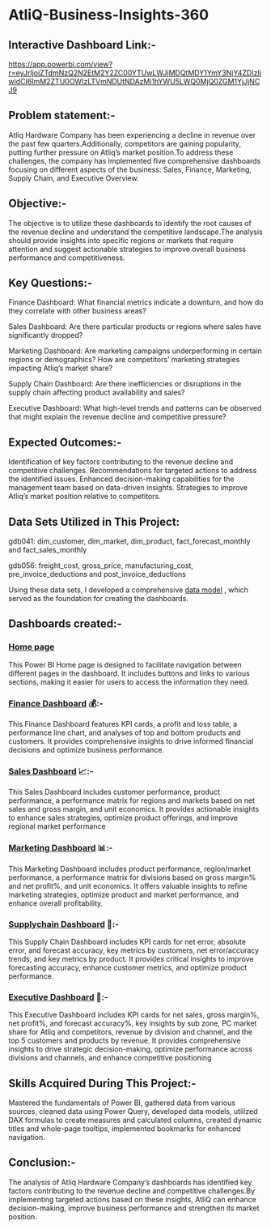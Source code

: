 # AtliQ-Business-Insights-360

## Interactive Dashboard Link:-
https://app.powerbi.com/view?r=eyJrIjoiZTdmNzQ2N2EtM2Y2ZC00YTUwLWJjMDQtMDY1YmY3NjY4ZDIzIiwidCI6ImM2ZTU0OWIzLTVmNDUtNDAzMi1hYWU5LWQ0MjQ0ZGM1YjJjNCJ9

## Problem statement:-
Atliq Hardware Company has been experiencing a decline in revenue over the past few quarters.Additionally, competitors are gaining popularity, putting further pressure on Atliq’s market position.To address these challenges, the company has implemented five comprehensive dashboards focusing on different aspects of the business: Sales, Finance, Marketing, Supply Chain, and Executive Overview.

## Objective:-
The objective is to utilize these dashboards to identify the root causes of the revenue decline and understand the competitive landscape.The analysis should provide insights into specific regions or markets that require attention and suggest actionable strategies to improve overall business performance and competitiveness.

## Key Questions:-
Finance Dashboard: What financial metrics indicate a downturn, and how do they correlate with other business areas?

Sales Dashboard: Are there particular products or regions where sales have significantly dropped?

Marketing Dashboard: Are marketing campaigns underperforming in certain regions or demographics? How are competitors’ marketing strategies impacting Atliq’s market share?

Supply Chain Dashboard: Are there inefficiencies or disruptions in the supply chain affecting product availability and sales?

Executive Dashboard: What high-level trends and patterns can be observed that might explain the revenue decline and competitive pressure?

## Expected Outcomes:-
Identification of key factors contributing to the revenue decline and competitive challenges.
Recommendations for targeted actions to address the identified issues.
Enhanced decision-making capabilities for the management team based on data-driven insights.
Strategies to improve Atliq’s market position relative to competitors.

## Data Sets Utilized in This Project:
gdb041:
dim_customer, 
dim_market, 
dim_product, 
fact_forecast_monthly and 
fact_sales_monthly

gdb056:
freight_cost, 
gross_price, 
manufacturing_cost, 
pre_invoice_deductions and 
post_invoice_deductions

Using these data sets, I developed a comprehensive [data model](https://github.com/saipriya-jampani/AtliQ-Business-Insights-360/blob/main/DataModelling.png) , which served as the foundation for creating the dashboards.
## Dashboards created:- 
### [Home page](https://github.com/saipriya-jampani/AtliQ-Business-Insights-360/blob/main/Home%20page.png) 
This Power BI Home page is designed to facilitate navigation between different pages in the dashboard. 
It includes buttons and links to various sections, making it easier for users to access the information they need.

### [Finance Dashboard](https://github.com/saipriya-jampani/AtliQ-Business-Insights-360/blob/main/Finance%20view.png) 💰:- 
This Finance Dashboard features KPI cards, a profit and loss table, a performance line chart, and analyses of top and bottom products and customers. 
It provides comprehensive insights to drive informed financial decisions and optimize business performance.

### [Sales Dashboard](https://github.com/saipriya-jampani/AtliQ-Business-Insights-360/blob/main/Sales%20view.png) 📈:-
This Sales Dashboard includes customer performance, product performance, a performance matrix for regions and markets based on net sales and gross margin, and unit economics. 
It provides actionable insights to enhance sales strategies, optimize product offerings, and improve regional market performance

### [Marketing Dashboard](https://github.com/saipriya-jampani/AtliQ-Business-Insights-360/blob/main/Marketing%20view.png) 📊:-
This Marketing Dashboard includes product performance, region/market performance, a performance matrix for divisions based on gross margin% and net profit%, and unit economics. 
It offers valuable insights to refine marketing strategies, optimize product and market performance, and enhance overall profitability.

### [Supplychain Dashboard](https://github.com/saipriya-jampani/AtliQ-Business-Insights-360/blob/main/SupplyChain%20view.png) 🚚:-
This Supply Chain Dashboard includes KPI cards for net error, absolute error, and forecast accuracy, key metrics by customers, net error/accuracy trends, and key metrics by product. 
It provides critical insights to improve forecasting accuracy, enhance customer metrics, and optimize product performance.

### [Executive Dashboard](https://github.com/saipriya-jampani/AtliQ-Business-Insights-360/blob/main/Executive%20view.png) 🏢:-
This Executive Dashboard includes KPI cards for net sales, gross margin%, net profit%, and forecast accuracy%, key insights by sub zone, PC market share for Atliq and competitors, revenue by division and channel, and the top 5 customers and products by revenue. 
It provides comprehensive insights to drive strategic decision-making, optimize performance across divisions and channels, and enhance competitive positioning

## Skills Acquired During This Project:-
Mastered the fundamentals of Power BI,
gathered data from various sources, 
cleaned data using Power Query, 
developed data models, 
utilized DAX formulas to create measures and calculated columns,
created dynamic titles and whole-page tooltips,
implemented bookmarks for enhanced navigation.

## Conclusion:-
The analysis of Atliq Hardware Company’s dashboards has identified key factors contributing to the revenue decline and competitive challenges.By implementing targeted actions based on these insights, AtliQ can enhance decision-making, improve business performance and strengthen its market position.
